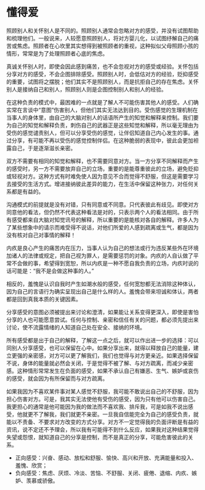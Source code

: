 # 懂得爱

照顾别人和关怀别人是不同的。照顾别人通常会忽略对方的感受，并没有试图帮助和梳理他们。一般说来，人较愿意照顾别人，将对方婴儿化，以试图纾解自己的痛苦或焦虑。照顾者在心坎里其实想得到被照顾者的重视，这种拟似父母照顾小孩的情形，常常是为了处理照顾者心底的焦虑。 

真诚关怀别人时，即使会因此感到痛苦，也不会忽视对方的感受或经验。关怀包括分享对方的感受，不会企图排除感受。照顾别人时，会低估对方的经验，贬抑感受的重要，试图将之摆脱；他们其实不是照顾别人，而是抗拒自己的存在焦虑。关怀别人是接纳自己和别人，照顾别人则是企图控制别人和别人的经验。 

在这种负责的模式中，最困难的一点就是了解人不可能伤害其他人的感受。人们确实常在言谈中“意图”伤害别人，但他们其实无法达到目的。受伤感觉的生理机制在当事人的身体里，由自己的大脑对别人的话语所产生的知觉和解释来控制。我们要为自己的知觉和解释负责，刺伤自己的武器正是这些知觉和解释，所以毫无理由为受伤的感觉谴责别人，但可以分享受伤的感觉，让伴侣知道自己内心发生的事。通过分享，有可能不再以受伤的感觉控制伴侣。在这种脆弱的表现中，彼此会更加袒露自己，于是逐渐滋长亲密。

双方不需要有相同的知觉和解释，也不需要同意对方。当一方分享不同解释而产生的感受时，另一方不需要放弃自己的立场，重要的是能尊重彼此的立场，避免贬抑或轻视对方。这种方式有时难免使人因为意见不合而觉得不舒服，但这是需要学习去接受的生活方式。增进接纳彼此差异的能力，在生活中保留这种张力，对任何关系都是有益的。 

沟通模式的前提就是没有对错，只有同意或不同意。只代表彼此有歧见。即使对方同意他的看法，但仍然不代表这种看法是对的，只表示两个人的看法相同。由于所有感受都来自大脑对知觉讯号的解释，所以重要的是能核对各自的解释。许多人为了某些想象中的请示而难受得不说话，对他们所爱的人感到疏离或生气，都是因为没有核对自己对事情的解释！ 

内疚是良心产生的痛苦内在压力，当事人认为自己的想法或行为违反某些外在环境加诸人的法律或规定，把自己视为罪人，是需要惩罚的对象。内疚的人自认做了平常不会做的事，希望得到宽恕，所以内疚是一种不愿自我负责的立场，内疚时说的话可能是：“我不是会做这种事的人。” 

相反的，羞愧是认识自我时产生如潮水般的感受，任何宽恕都无法消除这种体认，因为自己的言语行为确实呈现出自己是什么样的人。羞愧会带来坦诚和体认，两者都是回到真我本质的关键因素。

分享感受的意图必须被提出来讨论和澄清，如果能让关系变得更深入，即使是害怕分享的人也可能愿意尝试。任何与控制、亲密和信任有关的问题，都必须先提出来讨论，使不流露情绪的人知道自己处在安全、接纳的环境。

所有感受都是出于自己的解释，了解这一点之后，就可以作出进一步的选择：可以同别人分享感受，也可以保留在心中。如果分享出来，就得以释放自己的能量，建立更强的亲密感，对方可以更了解我们，我们也觉得与对方更亲近。如果选择保留不说，身体的能量就必然会关闭，于是觉得不被了解、与对方疏离，而减少亲密感。这种情形常常发生在负面的感受，如果不承认自己有嫌恶、生气、嫉妒或哀伤的感受，就会因为有所保留而与对方疏离。

如果我因为不喜欢某件事对某人感觉不舒服，我可能不敢说出自己的不舒服，因为担心伤害对方。可是，我其实无法使他有受伤的感受，因为只有他可以伤害自己。我更担心的通常是他可能因为我的做法而不喜欢我、排斥我，可是如我不说出感受，他就更不了解我，我们就更不亲密。一旦我自信能完全为自己的感受负责，就能以不责备、不要求对方改变的方式分享。对方不一定觉得我的负面评断是有益的资讯，说不定还不予理会，所以我有可能得不到什么反应，如果我对这种结果觉得失望或怨恨，就知道自己的分享是控制，而不是真正的分享，可能危害彼此的关系。

- 正向感受：兴奋、感动、放松和舒服、愉快、高兴和开放、充满能量和投入、羞愧、欣赏； 
- 负向感受：焦虑、厌烦、冷淡、苦恼、不舒服、关闭、疲倦、退缩、内疚、嫉妒、羡慕或骄傲。


